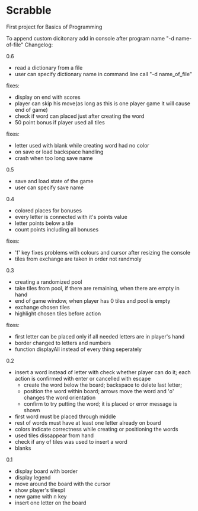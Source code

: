 # Scrabble

First project for Basics of Programming

To append custom dicitonary add in console after program name "-d name-of-file"
Changelog:

0.6
- read a dictionary from a file
- user can specify dictionary name in command line call "-d name_of_file"

fixes:
- display on end with scores
- player can skip his move(as long as this is one player game it will cause end of game)
- check if word can placed just after creating the word
- 50 point bonus if player used all tiles

fixes:
- letter used with blank while creating word had no color
- on save or load backspace handling
- crash when too long save name

0.5
- save and load state of the game
- user can specify save name

0.4
- colored places for bonuses
- every letter is connected with it's points value
- letter points below a tile
- count points including  all bonuses

fixes:
- 'f' key fixes problems with colours and cursor after resizing the console
- tiles from exchange are taken in order not randmoly

0.3
- creating a randomized pool
- take tiles from pool, if there are remaining, when there are empty in hand
- end of game window, when player has 0 tiles and pool is empty
- exchange chosen tiles
- highlight chosen tiles before action

fixes:
- first letter can be placed only if all needed letters are in player's hand
- border changed to letters and numbers
- function displayAll instead of every thing seperately

0.2
- insert a word instead of letter with check whether player can do it;
  each action is confirmed with enter or cancelled with escape
    * create the word below the board; backspace to delete last letter;
    * position the word within board; arrows move the word and 'o' changes the word orientation
    * confirm to try putting the word; it is placed or error message is shown
- first word must be placed through middle
- rest of words must have at least one letter already on board
- colors indicate correctness while creating or positioning the words
- used tiles dissappear from hand
- check if any of tiles was used to insert a word
- blanks

0.1
- display board with border
- display legend
- move around the board with the cursor
- show player's tilespl
- new game with n key
- insert one letter on the board
